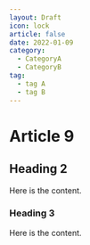 ```yaml
---
layout: Draft
icon: lock
article: false
date: 2022-01-09
category:
  - CategoryA
  - CategoryB
tag:
  - tag A
  - tag B
---
```

# Article 9

## Heading 2

Here is the content.

### Heading 3

Here is the content.
